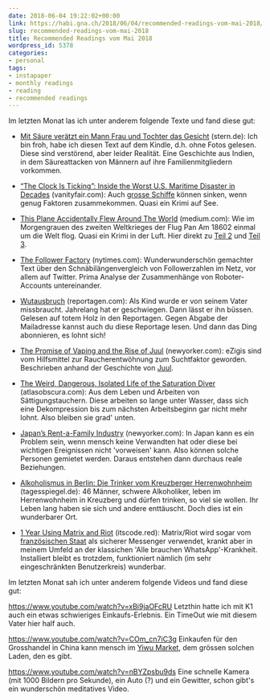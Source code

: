 ```yaml
---
date: 2018-06-04 19:22:02+00:00
link: https://habi.gna.ch/2018/06/04/recommended-readings-vom-mai-2018/
slug: recommended-readings-vom-mai-2018
title: Recommended Readings vom Mai 2018
wordpress_id: 5378
categories:
- personal
tags:
- instapaper
- monthly readings
- reading
- recommended readings
---
```


Im letzten Monat las ich unter anderem folgende Texte und fand diese gut:





  * [Mit Säure verätzt ein Mann Frau und Tochter das Gesicht](https://www.stern.de/panorama/weltgeschehen/indien--er-veraetzte-das-gesicht-von-frau-und-tochter-mit-saeure--die-familie-bleibt-dennoch-bei-ihm-7988740.html) (stern.de): Ich bin froh, habe ich diesen Text auf dem Kindle, d.h. ohne Fotos gelesen. Diese sind verstörend, aber leider Realität. Eine Geschichte aus Indien, in dem Säureattacken von Männern auf ihre Familienmitgliedern vorkommen.


  * [“The Clock Is Ticking”: Inside the Worst U.S. Maritime Disaster in Decades](https://www.vanityfair.com/news/2018/04/inside-el-faro-the-worst-us-maritime-disaster-in-decades) (vanityfair.com): Auch [grosse Schiffe](https://en.wikipedia.org/wiki/SS_El_Faro) können sinken, wenn genug Faktoren zusammekommen. Quasi ein Krimi auf See.


  * [This Plane Accidentally Flew Around The World](https://medium.com/s/story/the-long-way-round-the-plane-that-accidentally-circumnavigated-the-world-c04ca734c6bb) (medium.com): Wie im Morgengrauen des zweiten Weltkrieges der Flug Pan Am 18602 einmal um die Welt flog. Quasi ein Krimi in der Luft. Hier direkt zu [Teil 2](https://medium.com/lapsed-historian/the-long-way-round-part-2-dff698a18a60) und [Teil 3](https://medium.com/lapsed-historian/the-long-way-round-part-3-70a315c26788).


  * [The Follower Factory](https://www.nytimes.com/interactive/2018/01/27/technology/social-media-bots.html) (nytimes.com): Wunderwunderschön gemachter Text über den Schnäbilängenvergleich von Followerzahlen im Netz, vor allem auf Twitter. Prima Analyse der Zusammenhänge von Roboter-Accounts untereinander.


  * [Wutausbruch](https://reportagen.com/content/wutausbruch) (reportagen.com): Als Kind wurde er von seinem Vater missbraucht. Jahrelang hat er geschwiegen. Dann lässt er ihn büssen. Gelesen auf totem Holz in den Reportagen. Gegen Abgabe der Mailadresse kannst auch du diese Reportage lesen. Und dann das Ding abonnieren, es lohnt sich!


  * [The Promise of Vaping and the Rise of Juul](https://www.newyorker.com/magazine/2018/05/14/the-promise-of-vaping-and-the-rise-of-juul) (newyorker.com): eZigis sind vom Hilfsmittel zur Raucherentwöhnung zum Suchtfaktor geworden. Beschrieben anhand der Geschichte von [Juul](https://www.juul.com/).


  * [The Weird, Dangerous, Isolated Life of the Saturation Diver](https://www.atlasobscura.com/articles/what-is-a-saturation-diver) (atlasobscura.com): Aus dem Leben und Arbeiten von Sättigungstauchern. Diese arbeiten so lange unter Wasser, dass sich eine Dekompression bis zum nächsten Arbeitsbeginn gar nicht mehr lohnt. Also bleiben sie grad' unten.


  * [Japan’s Rent-a-Family Industry](https://www.newyorker.com/magazine/2018/04/30/japans-rent-a-family-industry) (newyorker.com): In Japan kann es ein Problem sein, wenn mensch keine Verwandten hat oder diese bei wichtigen Ereignissen nicht 'vorweisen' kann. Also können solche Personen gemietet werden. Daraus entstehen dann durchaus reale Beziehungen.


  * [Alkoholismus in Berlin: Die Trinker vom Kreuzberger Herrenwohnheim](https://www.tagesspiegel.de/berlin/alkoholismus-in-berlin-die-trinker-vom-kreuzberger-herrenwohnheim/21220492.html) (tagesspiegel.de): 46 Männer, schwere Alkoholiker, leben im Herrenwohnheim in Kreuzberg und dürfen trinken, so viel sie wollen. Ihr Leben lang haben sie sich und andere enttäuscht. Doch dies ist ein wunderbarer Ort.


  * [1 Year Using Matrix and Riot](https://itscode.red/posts/1-year-using-matrix/) (itscode.red): Matrix/Riot wird sogar vom [französischen Staat](https://matrix.org/blog/2018/04/26/matrix-and-riot-confirmed-as-the-basis-for-frances-secure-instant-messenger-app/) als sicherer Messenger verwendet, krankt aber in meinem Umfeld an der klassichen 'Alle brauchen WhatsApp'-Krankheit. Installiert bleibt es trotzdem, funktioniert nämlich (im sehr eingeschränkten Benutzerkreis) wunderbar.



Im letzten Monat sah ich unter anderem folgende Videos und fand diese gut:

https://www.youtube.com/watch?v=xBi9jaOFcRU
Letzthin hatte ich mit K1 auch ein etwas schwieriges Einkaufs-Erlebnis. Ein TimeOut wie mit diesem Vater hier half auch.

https://www.youtube.com/watch?v=COm_cn7iC3g
Einkaufen für den Grosshandel in China kann mensch im [Yiwu Market](http://en.yiwugo.com/), dem grössen solchen Laden, den es gibt.

https://www.youtube.com/watch?v=nBYZpsbu9ds
Eine schnelle Kamera (mit 1000 Bildern pro Sekunde), ein Auto (?) und ein Gewitter, schon gibt's ein wunderschön meditatives Video.
